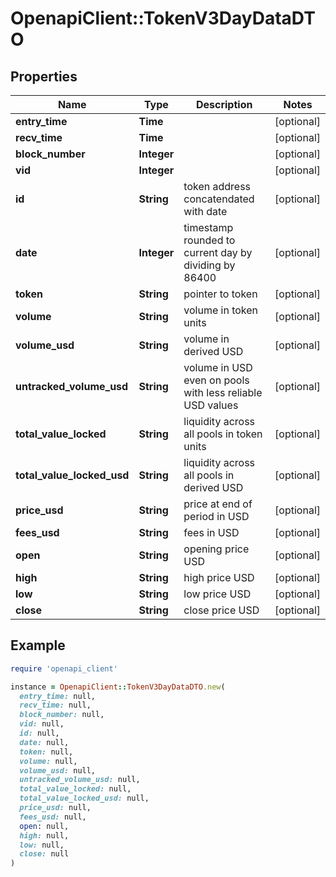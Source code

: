 # OpenapiClient::TokenV3DayDataDTO

## Properties

| Name | Type | Description | Notes |
| ---- | ---- | ----------- | ----- |
| **entry_time** | **Time** |  | [optional] |
| **recv_time** | **Time** |  | [optional] |
| **block_number** | **Integer** |  | [optional] |
| **vid** | **Integer** |  | [optional] |
| **id** | **String** | token address concatendated with date | [optional] |
| **date** | **Integer** | timestamp rounded to current day by dividing by 86400 | [optional] |
| **token** | **String** | pointer to token | [optional] |
| **volume** | **String** | volume in token units | [optional] |
| **volume_usd** | **String** | volume in derived USD | [optional] |
| **untracked_volume_usd** | **String** | volume in USD even on pools with less reliable USD values | [optional] |
| **total_value_locked** | **String** | liquidity across all pools in token units | [optional] |
| **total_value_locked_usd** | **String** | liquidity across all pools in derived USD | [optional] |
| **price_usd** | **String** | price at end of period in USD | [optional] |
| **fees_usd** | **String** | fees in USD | [optional] |
| **open** | **String** | opening price USD | [optional] |
| **high** | **String** | high price USD | [optional] |
| **low** | **String** | low price USD | [optional] |
| **close** | **String** | close price USD | [optional] |

## Example

```ruby
require 'openapi_client'

instance = OpenapiClient::TokenV3DayDataDTO.new(
  entry_time: null,
  recv_time: null,
  block_number: null,
  vid: null,
  id: null,
  date: null,
  token: null,
  volume: null,
  volume_usd: null,
  untracked_volume_usd: null,
  total_value_locked: null,
  total_value_locked_usd: null,
  price_usd: null,
  fees_usd: null,
  open: null,
  high: null,
  low: null,
  close: null
)
```

